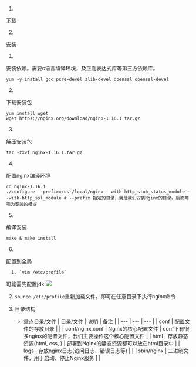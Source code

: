 1. 
[下载](http://nginx.org/en/download.html)

2. 
安装

   1. 
安装依赖。需要c语言编译环境，及正则表达式库等第三方依赖库。
```shell
yum -y install gcc pcre-devel zlib-devel openssl openssl-devel
```


   2. 
下载安装包
```shell
yum install wget
wget https://nginx.org/download/nginx-1.16.1.tar.gz
```


   3. 
解压安装包
```shell
tar -zxvf nginx-1.16.1.tar.gz
```


   4. 
配置nginx编译环境
```shell
cd nginx-1.16.1
./configure --prefix=/usr/local/nginx --with-http_stub_status_module --with-http_ssl_module # --prefix 指定的目录，就是我们安装Nginx的目录。后面两项为安装的模块
```


   5. 
编译安装
```shell
make & make install
```


   6. 
配置到全局

      1. `vim /etc/profile`
可能需先配置jdk
![](http://img.lonely.icu/lonely-md/202210212121079.png)

2. 
      `source /etc/profile`重新加载文件。即可在任意目录下执行nginx命令

3. 
   目录结构

   - 重点目录/文件
| 目录/文件 | 说明 | 备注 |
| --- | --- | --- |
| conf | 配置文件的存放目录 |  |
| conf/nginx.conf | Nginx的核心配置文件 | conf下有很多nginx的配置文件，我们主要操作这个核心配置文件 |
| html | 存放静态资源(html, css, ) | 部署到Nginx的静态资源都可以放在html目录中 |
| logs | 存放nginx日志(访问日志、错误日志等) |  |
| sbin/nginx | 二进制文件，用于启动、停止Nginx服务 |  |

